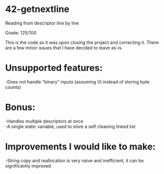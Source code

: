 # 42-getnextline
Reading from descriptor line by line

Grade: 125/100

This is the code as it was upon closing the project and correcting it. There are a few minor issues that I have decided to leave as-is.

# Unsupported features:  
-Does not handle "binary" inputs (assuming \0 instead of storing byte counts)

# Bonus:  
-Handles multiple descriptors at once  
-A single static variable, used to store a self cleaning linked list

# Improvements I would like to make:  
-String copy and reallocation is very naive and inefficient, it can be significantly improved
